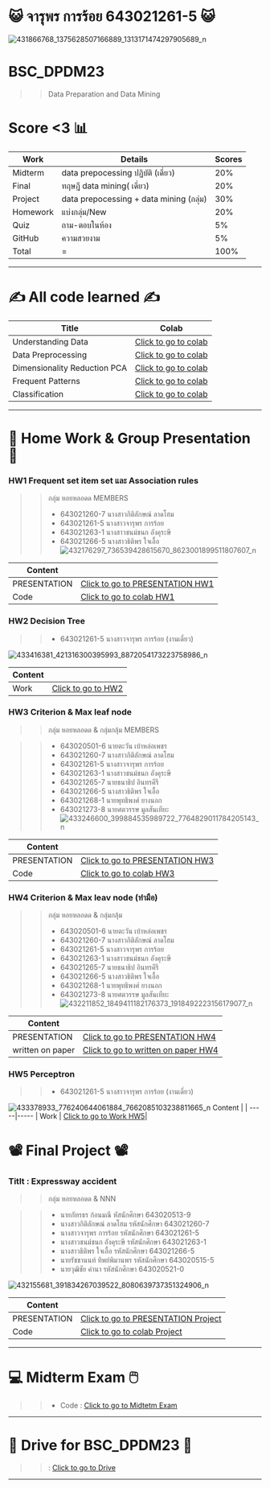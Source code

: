 # 😺 จารุพร การร้อย 643021261-5 😺


![431866768_1375628507166889_1313171474297905689_n](https://github.com/Thewaiii/BSC_DPDM23/assets/138456613/661019b9-f4af-4b4e-b73e-da0417c7e700)




# BSC_DPDM23

>>Data Preparation and Data Mining

# Score <3 📊

Work | Details | Scores
-----|-----|-----
Midterm | data prepocessing ปฏิบัติ (เดี่ยว) | 20%|
Final | ทฤษฎี data mining( เดี่ยว) | 20%|
Project | data prepocessing + data mining (กลุ่ม) | 30%|
Homework|แบ่งกลุ่ม/New|20%|
Quiz|ถาม-ตอบในห้อง| 5%|
GitHub|ความสวยงาม| 5%|
 Total| = | 100%|

**************************************************************************************************

 # ✍️ All code learned  ✍️
 
 Title | Colab
 -----|-----
  Understanding Data | [Click to go to colab](https://colab.research.google.com/github/Thewaiii/BSC_DPDM23/blob/main/Understanding_Data.ipynb)|   
  Data Preprocessing | [Click to go to colab](https://colab.research.google.com/github/Thewaiii/BSC_DPDM23/blob/main/Data_Preprocessing.ipynb)|
  Dimensionality Reduction PCA | [Click to go to colab](https://colab.research.google.com/github/Thewaiii/BSC_DPDM23/blob/main/Dimensionality_Reduction_PCA.ipynb)|
  Frequent Patterns | [Click to go to colab](https://colab.research.google.com/github/Thewaiii/BSC_DPDM23/blob/main/Frequent_Patterns_(Association_Rules).ipynb)|
  Classification | [Click to go to colab](https://colab.research.google.com/github/Thewaiii/BSC_DPDM23/blob/main/Classification.ipynb)|
  
**************************************************************************************************

# 📖 Home Work & Group Presentation 📖


### HW1 Frequent set item set และ Association rules
>>กลุ่ม หอยหลอดด MEMBERS
>>- 643021260-7 นางสาวกิติลักษณ์ ลาดโฮม
>>- 643021261-5 นางสาวจารุพร การร้อย
>>- 643021263-1 นางสาวชนม์ชนก อังคุระษี
>>- 643021266-5 นางสาวธิติพร ใจเอื้อ
  ![432176297_736539428615670_8623001899511807607_n](https://github.com/Thewaiii/BSC_DPDM23/assets/138456613/736c9c2e-e258-460f-884d-15520123569d)


 Content |  |
 -----|-----
| PRESENTATION | [Click to go to PRESENTATION HW1](https://github.com/Thewaiii/BSC_DPDM23/blob/main/HW1-%E0%B8%81%E0%B8%A5%E0%B8%B8%E0%B9%88%E0%B8%A1%E0%B8%AB%E0%B8%AD%E0%B8%A2%E0%B8%AB%E0%B8%A5%E0%B8%AD%E0%B8%94%E0%B8%94.pdf)|
| Code | [Click to go to colab HW1](https://github.com/Thewaiii/BSC_DPDM23/blob/main/Frequent_Patterns_(Association_Rules).ipynb)|




   
###  HW2 Decision Tree
>>- 643021261-5 นางสาวจารุพร การร้อย (งานเดี่ยว)
  
![433416381_421316300395993_8872054173223758986_n](https://github.com/Thewaiii/BSC_DPDM23/assets/138456613/80ba5e14-f528-4737-8c37-0f8f5f83e104)

 Content |  |
 -----|-----
|Work | [Click to go to HW2]( https://github.com/Thewaiii/BSC_DPDM23/blob/main/HW2-Data-mining.pdf )



 

###  HW3 Criterion & Max leaf node
>>กลุ่ม หอยหลอดด & กลุ่มกลุ้ม  MEMBERS

>>- 643020501-6    นายตะวัน เบ้าหล่อเพชร
>>- 643021260-7    นางสาวกิติลักษณ์ ลาดโฮม
>>- 643021261-5    นางสาวจารุพร การร้อย
>>- 643021263-1    นางสาวชนม์ชนก อังคุระษี
>>- 643021265-7    นายธนาธิป อินทรคีรี
>>- 643021266-5    นางสาวธิติพร ใจเอื้อ
>>- 643021268-1    นายพุทธิพงศ์ ยางนอก
>>- 643021273-8    นายศตวรรษ มูลสันเทียะ
![433246600_399884535989722_7764829011784205143_n](https://github.com/Thewaiii/BSC_DPDM23/assets/138456613/4fad7ea6-be04-44ab-ad47-dced525ddd5e)

 Content |  |
 -----|-----
| PRESENTATION | [Click to go to PRESENTATION HW3](https://github.com/Thewaiii/BSC_DPDM23/blob/main/HW%203.pdf)|
| Code | [Click to go to colab HW3](https://github.com/Thewaiii/BSC_DPDM23/blob/main/Classification.ipynb)|




###  HW4 Criterion & Max leav node (ทำมือ)
>>กลุ่ม หอยหลอดด & กลุ่มกลุ้ม
>>- 643020501-6    นายตะวัน เบ้าหล่อเพชร
>>- 643021260-7    นางสาวกิติลักษณ์ ลาดโฮม
>>- 643021261-5    นางสาวจารุพร การร้อย
>>- 643021263-1    นางสาวชนม์ชนก อังคุระษี
>>- 643021265-7    นายธนาธิป อินทรคีรี
>>- 643021266-5    นางสาวธิติพร ใจเอื้อ
>>- 643021268-1    นายพุทธิพงศ์ ยางนอก
>>- 643021273-8    นายศตวรรษ มูลสันเทียะ
![432211852_1849411182176373_1918492223156179077_n](https://github.com/Thewaiii/BSC_DPDM23/assets/138456613/c5d2b408-a67e-4a81-9733-a14c94c348d7)

 Content |  |
 -----|-----
| PRESENTATION | [Click to go to PRESENTATION HW4](https://github.com/Thewaiii/BSC_DPDM23/blob/main/HW4_Decision-Tree_Presentation.pdf)|
| written on paper | [Click to go to written on paper HW4](https://github.com/Thewaiii/BSC_DPDM23/blob/main/HW4_criterionmax-leaf-nodes.pdf)|





### HW5 Perceptron

>>- 643021261-5 นางสาวจารุพร การร้อย (งานเดี่ยว)

![433378933_776240644061884_7662085103238811665_n](https://github.com/Thewaiii/BSC_DPDM23/assets/138456613/d58c0169-72d8-4498-8ee6-33deb548d01c)
 Content |  |
 -----|-----
| Work | [Click to go to Work HW5](https://github.com/Thewaiii/BSC_DPDM23/blob/main/Hw5.pdf)|





# 📽️ Final Project 📽️ 
### Titlt : Expressway accident
>>กลุ่ม หอยหลอดด & NNN

>>- นายภัทรธร ก้อนมณี          หัสนักศึกษา 643020513-9
>>- นางสาวกิติลักษณ์ ลาดโฮม     รหัสนักศึกษา 643021260-7
>>- นางสาวจารุพร การร้อย        รหัสนักศึกษา  643021261-5
>>- นางสาวชนม์ชนก อังคุระษี      รหัสนักศึกษา 643021263-1
>>- นางสาวธิติพร ใจเอื้อ          รหัสนักศึกษา 643021266-5
>>- นายรัชชานนท์ ทิพย์พิมานพร    รหัสนักศึกษา 643020515-5
>>- นายวุฒิชัย คำนา             รหัสนักศึกษา 643020521-0
  
![432155681_391834267039522_8080639737351324906_n](https://github.com/Thewaiii/BSC_DPDM23/assets/138456613/0deab5f9-0700-4668-952e-944a60b0afe1)

 Content |  |
 -----|-----
| PRESENTATION | [Click to go to PRESENTATION Project](https://github.com/Thewaiii/BSC_DPDM23/blob/main/%E0%B8%81%E0%B8%A5%E0%B8%B8%E0%B9%88%E0%B8%A1%20NMN%20%26%20%E0%B8%AB%E0%B8%AD%E0%B8%A2%E0%B8%AB%E0%B8%A5%E0%B8%AD%E0%B8%94%E0%B8%94.pdf)
| Code | [Click to go to colab Project](https://github.com/Thewaiii/BSC_DPDM23/blob/main/Project.ipynb)

**************************************************************************************************




# 💻 Midterm Exam 🖱️
>>- Code : [Click to go to Midtetm Exam](https://github.com/Thewaiii/BSC_DPDM23/blob/main/midterm_bscdpdm23.ipynb)

---------------------------------------------------------------------------------------------------
#  📔 Drive for BSC_DPDM23 📔
>> : [Click to go to Drive](https://drive.google.com/drive/u/0/folders/1wFSE5P1Vnt_afAp9QfDejm7eLlqR-TAG)

------


